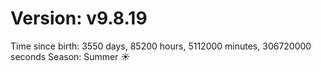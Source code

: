 # Version: v9.8.19
Time since birth: 3550 days, 85200 hours, 5112000 minutes, 306720000 seconds
Season: Summer ☀️
